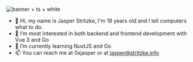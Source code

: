 ![banner + ts + white](https://user-images.githubusercontent.com/44339309/235220662-d6fc8364-a04a-45cb-b544-de6b223905f7.png)

- 👋 Hi, my name is Jasper Stritzke, I'm 18 years old and I tell computers what to do.
- 👀 I’m most interested in both backend and frontend development with Vue 3 and Go
- 🌱 I’m currently learning NuxtJS and Go
- 📫 You can reach me at 0xjasper or at jasper@stritzke.info

<!---
JasperStritzke/JasperStritzke is a ✨ special ✨ repository because its `README.md` (this file) appears on your GitHub profile.
You can click the Preview link to take a look at your changes.
--->

